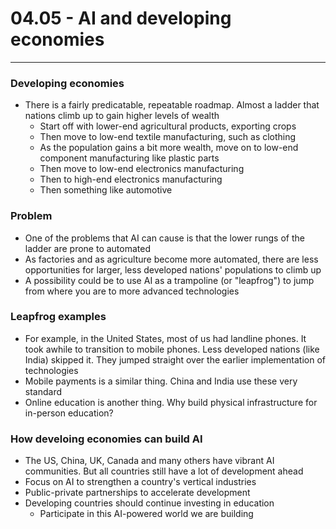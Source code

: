 # 04.05 - AI and developing economies

---

### Developing economies
- There is a fairly predicatable, repeatable roadmap. Almost a ladder that nations climb up to gain higher levels of wealth
    - Start off with lower-end agricultural products, exporting crops
    - Then move to low-end textile manufacturing, such as clothing
    - As the population gains a bit more wealth, move on to low-end component manufacturing like plastic parts
    - Then move to low-end electronics manufacturing
    - Then to high-end electronics manufacturing
    - Then something like automotive

### Problem
- One of the problems that AI can cause is that the lower rungs of the ladder are prone to automated
- As factories and as agriculture become more automated, there are less opportunities for larger, less developed nations' populations to climb up
- A possibility could be to use AI as a trampoline (or "leapfrog") to jump from where you are to more advanced technologies

### Leapfrog examples
- For example, in the United States, most of us had landline phones. It took awhile to transition to mobile phones. Less developed nations (like India) skipped it. They jumped straight over the earlier implementation of technologies
- Mobile payments is a similar thing. China and India use these very standard
- Online education is another thing. Why build physical infrastructure for in-person education?

### How develoing economies can build AI
- The US, China, UK, Canada and many others have vibrant AI communities. But all countries still have a lot of development ahead
- Focus on AI to strengthen a country's vertical industries
- Public-private partnerships to accelerate development
- Developing countries should continue investing in education
    - Participate in this AI-powered world we are building